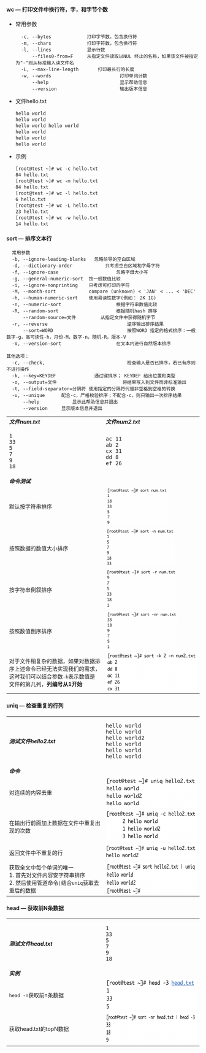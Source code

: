 #### wc — 打印文件中换行符，字，和字节个数

- 常用参数

  ```
    -c, --bytes            	打印字节数，包含换行符
    -m, --chars            	打印字符数，包含换行符
    -l, --lines            	显示行数
        --files0-from=F     从指定文件读取以NUL 终止的名称，如果该文件被指定为"-"则从标准输入读文件名
    -L, --max-line-length		打印最长行的长度
    -w, --words							打印单词计数
        --help							显示帮助信息
        --version						输出版本信息
  ```

- 文件hello.txt

  ```
  hello world
  hello world
  hello world hello world
  hello world
  hello world
  hello world
  ```

- 示例

  ```
  [root@test ~]# wc -c hello.txt
  84 hello.txt
  [root@test ~]# wc -m hello.txt
  84 hello.txt
  [root@test ~]# wc -l hello.txt
  6 hello.txt
  [root@test ~]# wc -L hello.txt
  23 hello.txt
  [root@test ~]# wc -w hello.txt
  14 hello.txt
  ```

#### sort — 排序文本行

```
  常用参数
  -b, --ignore-leading-blanks	忽略前导的空白区域
  -d, --dictionary-order			只考虑空白区域和字母字符
  -f, --ignore-case						忽略字母大小写
  -g, --general-numeric-sort  按一般数值比较
  -i, --ignore-nonprinting    只考虑可打印的字符 
  -M, --month-sort            compare (unknown) < 'JAN' < ... < 'DEC'
  -h, --human-numeric-sort    使用易读性数字(例如： 2K 1G)
  -n, --numeric-sort					根据字符串数值比较
  -R, --random-sort						根据随机hash 排序
      --random-source=文件		 从指定文件中获得随机字节
  -r, --reverse								逆序输出排序结果
      --sort=WORD							按照WORD 指定的格式排序：一般数字-g，高可读性-h，月份-M，数字-n，随机-R，版本-V
  -V, --version-sort					在文本内进行自然版本排序

其他选项：
  -c, --check, 								检查输入是否已排序，若已有序则不进行操作
  -k, --key=KEYDEF          	通过键排序； KEYDEF 给出位置和类型 
  -o, --output=文件						 将结果写入到文件而非标准输出
  -t, --field-separator=分隔符	使用指定的分隔符代替非空格到空格的转换
  -u, --unique		配合-c，严格校验排序；不配合-c，则只输出一次排序结果
      --help			显示此帮助信息并退出
      --version		显示版本信息并退出
```

<table>
  <tbody>
    <tr>
      <td width=50%><i><b>文件num.txt</b></i></td>
      <td><i><b>文件num2.txt</b></i></td>
    </tr>
    <tr>
      <td><pre>1
33
5
7
9
18</pre></td>
      <td><pre>ac 11
ab 2
cx 31
dd 8
ef 26</pre></td>
    </tr>
    <tr>
      <td colspan=2><i><b>命令测试</b></i></td>
    </tr>
    <tr>
      <td>默认按字符串排序</td>
      <td><img src="./imgs/sort-1.png" height=100/></td>
    </tr>
    <tr>
      <td>按照数据的数值大小排序</td>
      <td><img src="./imgs/sort-2.png" height=100/></td>
    </tr>
    <tr>
      <td>按字符串倒叙排序</td>
      <td><img src="./imgs/sort-3.png" height=100/></td>
    </tr>
    <tr>
      <td>按照数值倒序排序</td>
      <td><img src="./imgs/sort-4.png" height=100/></td>
    </tr>
    <tr>
      <td>对于文件稍复杂的数据，如果对数据排序上述命令已经无法实现我们的需求，这时我们可以结合参数<code>-k</code>表示数值是文件的第几列，<b>列编号从1开始</b></td>
      <td><img src="./imgs/sort-5.png" height=100/></td>
    </tr>
  </tbody>
</table>



#### uniq — 检查重复的行列

<table>
  <tbody>
    <tr>
      <td width=50%><i><b>测试文件hello2.txt</b></i></td>
      <td><pre>hello world
hello world
hello world2
hello world
hello world
hello world</pre></td>
    </tr>
    <tr>
      <td colspan=2><i><b>命令</b></i></td>
    </tr>
    <tr>
      <td>对连续的内容去重</td>
      <td><img src="./imgs/uniq-1.png" height=80 /></td>
    </tr>
    <tr>
      <td>在输出行前面加上数据在文件中重复出现的次数</td>
      <td><img src="./imgs/uniq-2.png" height=80 /></td>
    </tr>
    <tr>
      <td>返回文件中不重复的行</td>
      <td><img src="./imgs/uniq-3.png" height=40/></td>
    </tr>
    <tr>
      <td>
        获取全文中每个单词的唯一<br/>
        1. 首先对文件内容安字符串排序<br/>
        2. 然后使用管道命令<code>|</code>结合<code>uniq</code>获取去重后的数据
      </td>
      <td><img src="./imgs/uniq-4.png" height=80/></td>
    </tr>
  </tbody>
</table>



#### head — 获取前N条数据

<table>
  <tbody>
    <tr>
      <td width=50%><i><b>测试文件head.txt</b></i></td>
            <td><pre>1
33
5
7
9
18</pre></td>
    </tr>
    <tr>
      <td colspan=2><i><b>实例</b></i></td>
    </tr>
    <tr>
      <td><code>head -n</code>获取前n条数据</td>
     	<td><img src="./imgs/head-1.png" height=80 /></td>
    </tr>
    <tr>
      <td>获取head.txt的topN数据</td>
      <td><img src="./imgs/head-2.png" height=80 /></td>
    </tr>
  </tbody>
</table>





